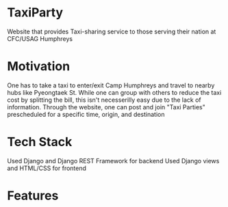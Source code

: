 # TaxiParty
Website that provides Taxi-sharing service to those serving their nation at CFC/USAG Humphreys

# Motivation
One has to take a taxi to enter/exit Camp Humphreys and travel to nearby hubs like Pyeongtaek St.
While one can group with others to reduce the taxi cost by splitting the bill, this isn't necesserilly easy due to the lack of information.
Through the website, one can post and join "Taxi Parties" prescheduled for a specific time, origin, and destination

# Tech Stack
Used Django and Django REST Framework for backend
Used Django views and HTML/CSS for frontend

# Features
